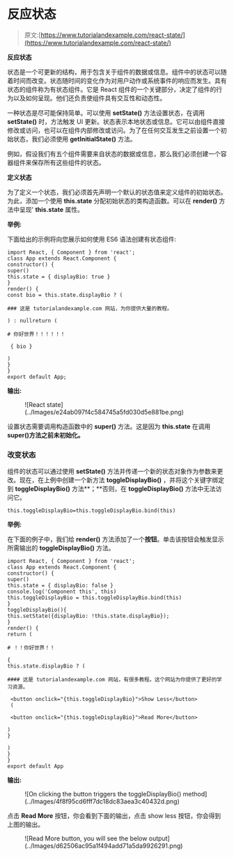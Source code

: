 # 反应状态

> 原文:[https://www.tutorialandexample.com/react-state/](https://www.tutorialandexample.com/react-state/)

**反应状态**

状态是一个可更新的结构，用于包含关于组件的数据或信息。组件中的状态可以随着时间而改变。状态随时间的变化作为对用户动作或系统事件的响应而发生。具有状态的组件称为有状态组件。它是 React 组件的一个关键部分，决定了组件的行为以及如何呈现。他们还负责使组件具有交互性和动态性。

一种状态是尽可能保持简单。可以使用 **setState()** 方法设置状态，在调用 **setState()** 时，方法触发 UI 更新。状态表示本地状态或信息。它可以由组件直接修改或访问，也可以在组件内部修改或访问。为了在任何交互发生之前设置一个初始状态，我们必须使用 **getInitialState()** 方法。

例如，假设我们有五个组件需要来自状态的数据或信息，那么我们必须创建一个容器组件来保存所有这些组件的状态。

**定义状态**

为了定义一个状态，我们必须首先声明一个默认的状态值来定义组件的初始状态。为此，添加一个使用 **this.state** 分配初始状态的类构造函数。可以在 **render()** 方法中呈现' **this.state** 属性。

**举例:**

下面给出的示例将向您展示如何使用 ES6 语法创建有状态组件:

```
import React, { Component } from 'react';  
class App extends React.Component {  
constructor() { 
super()
this.state = { displayBio: true }
}
render() {
const bio = this.state.displayBio ? (  

### 这是 tutorialandexample.com 网站，为你提供大量的教程。

) : nullreturn (

# 你好世界！！！！！！

 { bio }

)
}
}
export default App; 
```

**输出:**

<figure class="aligncenter">![React state](../Images/e24ab097f4c584745a5fd030d5e881be.png)</figure>

设置状态需要调用构造函数中的 **super()** 方法。这是因为 **this.state** 在调用**super()方法之前未初始化。**

### 改变状态

组件的状态可以通过使用 **setState()** 方法并传递一个新的状态对象作为参数来更改。现在，在上例中创建一个新方法 **toggleDisplayBio()** ，并将这个关键字绑定到 **toggleDisplayBio()** 方法**；**否则，在 **toggleDisplayBio()** 方法中无法访问它。

```
this.toggleDisplayBio=this.toggleDisplayBio.bind(this)
```

**举例:**

在下面的例子中，我们给 **render()** 方法添加了一个**按钮**。单击该按钮会触发显示所需输出的 **toggleDisplayBio()** 方法。

```
import React, { Component } from 'react';  
class App extends React.Component { 
constructor() {
super()
this.state = { displayBio: false }
console.log('Component this', this)
this.toggleDisplayBio = this.toggleDisplayBio.bind(this) 
}
toggleDisplayBio(){ 
this.setState({displayBio: !this.state.displayBio});
}
render() {
return (

# ！！你好世界！！

{
this.state.displayBio ? (

#### 这是 tutorialandexample.com 网站，有很多教程。这个网站为你提供了更好的学习资源。

 <button onclick="{this.toggleDisplayBio}">Show Less</button> 
 (

 <button onclick="{this.toggleDisplayBio}">Read More</button> 

)
}

)
}
}
export default App
```

**输出:**

<figure class="wp-block-image">![On clicking the button triggers the toggleDisplayBio() method](../Images/4f8f95cd6fff7dc18dc83aea3c40432d.png)</figure>

点击 **Read More** 按钮，你会看到下面的输出，点击 show less 按钮，你会得到上图的输出。

<figure class="aligncenter">![Read More button, you will see the below output](../Images/d62506ac95a1f494add71a5da9926291.png)</figure>